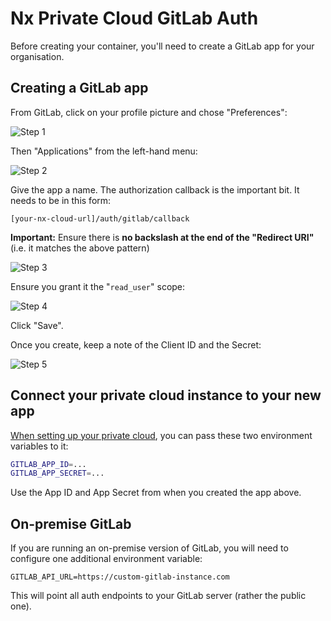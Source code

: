 # Nx Private Cloud GitLab Auth

Before creating your container, you'll need to create a GitLab app for your organisation.

## Creating a GitLab app

From GitLab, click on your profile picture and chose "Preferences":

![Step 1](/nx-cloud/private/images/gitlab_step_1.png)

Then "Applications" from the left-hand menu:

![Step 2](/nx-cloud/private/images/gitlab_step_2.png)

Give the app a name. The authorization callback is the important bit. It needs to be in this form:

`[your-nx-cloud-url]/auth/gitlab/callback`

**Important:** Ensure there is **no backslash at the end of the "Redirect URI"** (i.e. it matches the above pattern)

![Step 3](/nx-cloud/private/images/gitlab_step_3.png)

Ensure you grant it the "`read_user`" scope:

![Step 4](/nx-cloud/private/images/gitlab_step_4.png)

Click "Save".

Once you create, keep a note of the Client ID and the Secret:

![Step 5](/nx-cloud/private/images/gitlab_step_5.png)

## Connect your private cloud instance to your new app

[When setting up your private cloud](https://nx.app/docs/get-started-with-private-cloud-community), you can pass these two environment variables to it:

```bash
GITLAB_APP_ID=...
GITLAB_APP_SECRET=...
```

Use the App ID and App Secret from when you created the app above.

## On-premise GitLab

If you are running an on-premise version of GitLab, you will need to configure one additional environment variable:

`GITLAB_API_URL=https://custom-gitlab-instance.com`

This will point all auth endpoints to your GitLab server (rather the public one).
